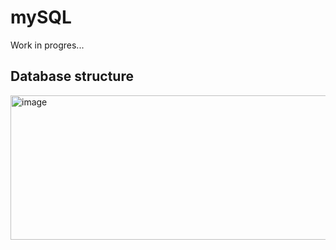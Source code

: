 # mySQL

Work in progres...

## Database structure

<img width="1147" height="231" alt="image" src="https://github.com/user-attachments/assets/3ff53241-0820-4792-8021-9651f7e21dd1" />
